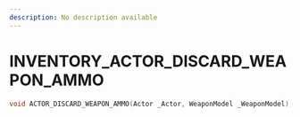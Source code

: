 ```yaml
---
description: No description available 
---
```


# INVENTORY\_ACTOR_DISCARD_WEAPON_AMMO

```cpp
void ACTOR_DISCARD_WEAPON_AMMO(Actor _Actor, WeaponModel _WeaponModel);
```